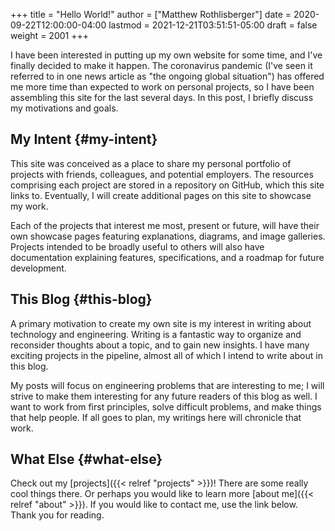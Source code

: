 +++
title = "Hello World!"
author = ["Matthew Rothlisberger"]
date = 2020-09-22T12:00:00-04:00
lastmod = 2021-12-21T03:51:51-05:00
draft = false
weight = 2001
+++

I have been interested in putting up my own website for some time, and
I've finally decided to make it happen. The coronavirus pandemic (I've
seen it referred to in one news article as "the ongoing global
situation") has offered me more time than expected to work on personal
projects, so I have been assembling this site for the last several
days. In this post, I briefly discuss my motivations and goals.
<!--more-->


## My Intent {#my-intent}

This site was conceived as a place to share my personal portfolio of
projects with friends, colleagues, and potential employers. The
resources comprising each project are stored in a repository on
GitHub, which this site links to. Eventually, I will create additional
pages on this site to showcase my work.

Each of the projects that interest me most, present or future, will
have their own showcase pages featuring explanations, diagrams, and
image galleries. Projects intended to be broadly useful to others will
also have documentation explaining features, specifications, and a
roadmap for future development.


## This Blog {#this-blog}

A primary motivation to create my own site is my interest in writing
about technology and engineering. Writing is a fantastic way to
organize and reconsider thoughts about a topic, and to gain new
insights. I have many exciting projects in the pipeline, almost all of
which I intend to write about in this blog.

My posts will focus on engineering problems that are interesting to
me; I will strive to make them interesting for any future readers of
this blog as well. I want to work from first principles, solve
difficult problems, and make things that help people. If all goes to
plan, my writings here will chronicle that work.


## What Else {#what-else}

Check out my [projects]({{< relref "projects" >}})! There are some really cool
things there. Or perhaps you would like to learn more [about
me]({{< relref "about" >}}). If you would like to contact me, use the link below. Thank you
for reading.
